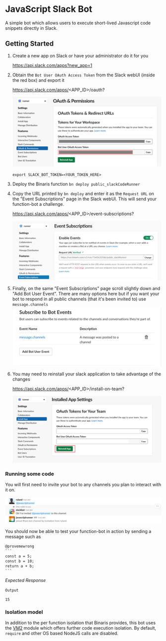 # JavaScript Slack Bot

A simple bot which allows users to execute short-lived Javascript code snippets directly in Slack.

## Getting Started

1. Create a new app on Slack or have your administrator do it for you
  
    https://api.slack.com/apps?new_app=1
    
2. Obtain the `Bot User OAuth Access Token` from the Slack webUI (inside the red box)
   and export it 
   
   https://api.slack.com/apps/<APP_ID>/oauth?


   ![token](https://raw.githubusercontent.com/binaris/functions-examples/feature-slack-bot/slack-code-runner-bot/assets/token.png)
   
      `export SLACK_BOT_TOKEN=<YOUR_TOKEN_HERE>`

3. Deploy the Binaris function `bn deploy public_slackCodeRunner`
4. Copy the URL printed by `bn deploy` and enter it as the `Request URL` on the "Event Subscriptions" page in the Slack webUI. This will send your function-bot a challenge.

   https://api.slack.com/apps/<APP_ID>/event-subscriptions?

   ![challenge](https://raw.githubusercontent.com/binaris/functions-examples/feature-slack-bot/slack-code-runner-bot/assets/challenge.png)
5. Finally, on the same "Event Subscriptions" page scroll slightly down and "Add Bot User Event". There are many options here but if you want your bot to respond in all public channels (that it's been invited to) use `message.channels`
   ![bot_events](https://raw.githubusercontent.com/binaris/functions-examples/feature-slack-bot/slack-code-runner-bot/assets/bot_events.png)
6. You may need to reinstall your slack application to take advantage of the changes

    https://api.slack.com/apps/<APP_ID>/install-on-team?


   ![reinstall](https://raw.githubusercontent.com/binaris/functions-examples/feature-slack-bot/slack-code-runner-bot/assets/reinstall.png)

### Running some code

You will first need to invite your bot to any channels you plan to interact with it on.

   ![add_to_channel](https://raw.githubusercontent.com/binaris/functions-examples/feature-slack-bot/slack-code-runner-bot/assets/add_to_channel.png)


You should now be able to test your function-bot in action by sending a message such as

````
@provemewrong
```
const a = 5;
const b = 10;
return a + b;
```
````

*Expected Response*

`Output`

```
15
```

### Isolation model

In addition to the per function isolation that Binaris provides, this bot uses the [VM2](https://github.com/patriksimek/vm2) module which offers further code execution isolation. By default, `require` and other OS based NodeJS calls are disabled.
